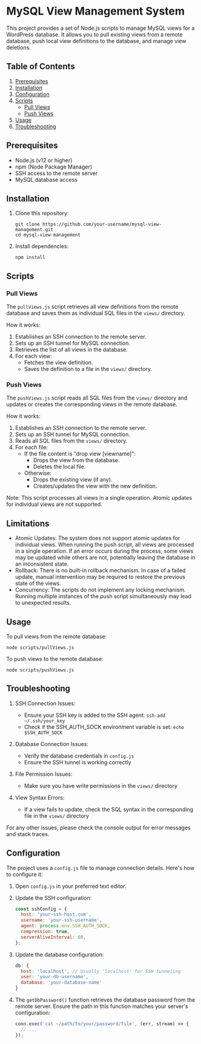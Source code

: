 # MySQL View Management System

This project provides a set of Node.js scripts to manage MySQL views for a WordPress database. It allows you to pull existing views from a remote database, push local view definitions to the database, and manage view deletions.

## Table of Contents

1. [Prerequisites](#prerequisites)
2. [Installation](#installation)
3. [Configuration](#configuration)
4. [Scripts](#scripts)
   - [Pull Views](#pull-views)
   - [Push Views](#push-views)
5. [Usage](#usage)
6. [Troubleshooting](#troubleshooting)

## Prerequisites

- Node.js (v12 or higher)
- npm (Node Package Manager)
- SSH access to the remote server
- MySQL database access

## Installation

1. Clone this repository:
   ```
   git clone https://github.com/your-username/mysql-view-management.git
   cd mysql-view-management
   ```

2. Install dependencies:
   ```
   npm install
   ```

## Scripts

### Pull Views

The `pullViews.js` script retrieves all view definitions from the remote database and saves them as individual SQL files in the `views/` directory.

How it works:
1. Establishes an SSH connection to the remote server.
2. Sets up an SSH tunnel for MySQL connection.
3. Retrieves the list of all views in the database.
4. For each view:
   - Fetches the view definition.
   - Saves the definition to a file in the `views/` directory.

### Push Views

The `pushViews.js` script reads all SQL files from the `views/` directory and updates or creates the corresponding views in the remote database.

How it works:
1. Establishes an SSH connection to the remote server.
2. Sets up an SSH tunnel for MySQL connection.
3. Reads all SQL files from the `views/` directory.
4. For each file:
   - If the file content is "drop view [viewname]":
     - Drops the view from the database.
     - Deletes the local file.
   - Otherwise:
     - Drops the existing view (if any).
     - Creates/updates the view with the new definition.

Note: This script processes all views in a single operation. Atomic updates for individual views are not supported.

## Limitations

- Atomic Updates: The system does not support atomic updates for individual views. When running the push script, all views are processed in a single operation. If an error occurs during the process, some views may be updated while others are not, potentially leaving the database in an inconsistent state.
- Rollback: There is no built-in rollback mechanism. In case of a failed update, manual intervention may be required to restore the previous state of the views.
- Concurrency: The scripts do not implement any locking mechanism. Running multiple instances of the push script simultaneously may lead to unexpected results.

## Usage

To pull views from the remote database:
```
node scripts/pullViews.js
```

To push views to the remote database:
```
node scripts/pushViews.js
```

## Troubleshooting

1. SSH Connection Issues:
   - Ensure your SSH key is added to the SSH agent: `ssh-add ~/.ssh/your_key`
   - Check if the SSH_AUTH_SOCK environment variable is set: `echo $SSH_AUTH_SOCK`

2. Database Connection Issues:
   - Verify the database credentials in `config.js`
   - Ensure the SSH tunnel is working correctly

3. File Permission Issues:
   - Make sure you have write permissions in the `views/` directory

4. View Syntax Errors:
   - If a view fails to update, check the SQL syntax in the corresponding file in the `views/` directory

For any other issues, please check the console output for error messages and stack traces.



## Configuration

The project uses a `config.js` file to manage connection details. Here's how to configure it:

1. Open `config.js` in your preferred text editor.

2. Update the SSH configuration:
   ```javascript
   const sshConfig = {
     host: 'your-ssh-host.com',
     username: 'your-ssh-username',
     agent: process.env.SSH_AUTH_SOCK,
     compression: true,
     serverAliveInterval: 60,
   };
   ```

3. Update the database configuration:
   ```javascript
   db: {
     host: 'localhost', // Usually 'localhost' for SSH tunneling
     user: 'your-db-username',
     database: 'your-database-name'
   }
   ```

4. The `getDbPassword()` function retrieves the database password from the remote server. Ensure the path in this function matches your server's configuration:
   ```javascript
   conn.exec('cat ~/path/to/your/password/file', (err, stream) => {
     // ...
   });
   ```
